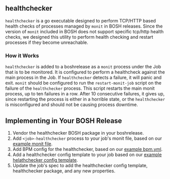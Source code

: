 ## healthchecker

`healthchecker` is a go executable designed to perform TCP/HTTP based health checks of
processes managed by `monit` in BOSH releases. Since the version of `monit` included in
BOSH does not support specific tcp/http health checks, we designed this utility to perform
health checking and restart processes if they become unreachable.

### How it Works

`healthchecker` is added to a boshrelease as a `monit` process under the Job that is to be monitored.
It is configured to perform a healthcheck against the main process in the Job. If `healthchecker`
detects a failure, it will panic and exit. `monit` should be configured to run the `restart-monit-job`
script on the failure of the `healthchecker` process. This script restarts the main monit process,
up to ten failures in a row. After 10 consecutive failures, it gives up, since restarting the process
is either in a horrible state, or the `healthchecker` is misconfigured and should not be causing
process downtime.

## Implementing in Your BOSH Release

1. Vendor the healthchecker BOSH package in your boshrelease.
1. Add `<job>-healthchecker` process to your job's monit file, based on our [example monit file](https://github.com/cloudfoundry/healthchecker-release/blob/main/jobs/example/monit).
1. Add BPM config for the healthchecker, based on our [example bpm.yml](https://github.com/cloudfoundry/healthchecker-release/blob/main/jobs/example/templates/bpm.yml.erb).
1. Add a healthchecker config template to your job based on our [example helathchecker config template](https://github.com/cloudfoundry/healthchecker-release/blob/main/jobs/example/templates/healthchecker.yml.erb).
1. Update the job's spec to add the healthchecker config template, healthchecker package,
   and any new properties.
